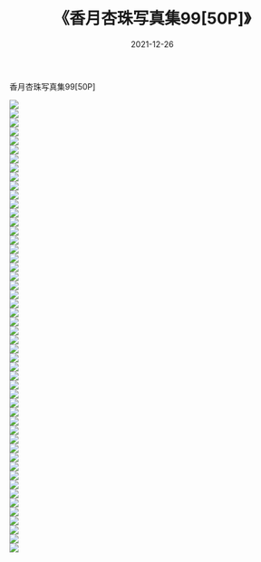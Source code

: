 ﻿---
layout: post
title:  《香月杏珠写真集99[50P]》
date:   2021-12-26
img: http://img.660000.xyz/Sharelink/性感/2021/香月杏珠写真集99[50P]/000.jpg
categories: [美女, 清纯, 唯美]
---

香月杏珠写真集99[50P]

  ![](http://img.660000.xyz/Sharelink/性感/2021/香月杏珠写真集99[50P]/001.jpg) <br> ![](http://img.660000.xyz/Sharelink/性感/2021/香月杏珠写真集99[50P]/002.jpg) <br> ![](http://img.660000.xyz/Sharelink/性感/2021/香月杏珠写真集99[50P]/003.jpg) <br> ![](http://img.660000.xyz/Sharelink/性感/2021/香月杏珠写真集99[50P]/004.jpg) <br> ![](http://img.660000.xyz/Sharelink/性感/2021/香月杏珠写真集99[50P]/005.jpg) <br> ![](http://img.660000.xyz/Sharelink/性感/2021/香月杏珠写真集99[50P]/006.jpg) <br> ![](http://img.660000.xyz/Sharelink/性感/2021/香月杏珠写真集99[50P]/007.jpg) <br> ![](http://img.660000.xyz/Sharelink/性感/2021/香月杏珠写真集99[50P]/008.jpg) <br> ![](http://img.660000.xyz/Sharelink/性感/2021/香月杏珠写真集99[50P]/009.jpg) <br> ![](http://img.660000.xyz/Sharelink/性感/2021/香月杏珠写真集99[50P]/010.jpg) <br> ![](http://img.660000.xyz/Sharelink/性感/2021/香月杏珠写真集99[50P]/011.jpg) <br> ![](http://img.660000.xyz/Sharelink/性感/2021/香月杏珠写真集99[50P]/012.jpg) <br> ![](http://img.660000.xyz/Sharelink/性感/2021/香月杏珠写真集99[50P]/013.jpg) <br> ![](http://img.660000.xyz/Sharelink/性感/2021/香月杏珠写真集99[50P]/014.jpg) <br> ![](http://img.660000.xyz/Sharelink/性感/2021/香月杏珠写真集99[50P]/015.jpg) <br> ![](http://img.660000.xyz/Sharelink/性感/2021/香月杏珠写真集99[50P]/016.jpg) <br> ![](http://img.660000.xyz/Sharelink/性感/2021/香月杏珠写真集99[50P]/017.jpg) <br> ![](http://img.660000.xyz/Sharelink/性感/2021/香月杏珠写真集99[50P]/018.jpg) <br> ![](http://img.660000.xyz/Sharelink/性感/2021/香月杏珠写真集99[50P]/019.jpg) <br> ![](http://img.660000.xyz/Sharelink/性感/2021/香月杏珠写真集99[50P]/020.jpg) <br> ![](http://img.660000.xyz/Sharelink/性感/2021/香月杏珠写真集99[50P]/021.jpg) <br> ![](http://img.660000.xyz/Sharelink/性感/2021/香月杏珠写真集99[50P]/022.jpg) <br> ![](http://img.660000.xyz/Sharelink/性感/2021/香月杏珠写真集99[50P]/023.jpg) <br> ![](http://img.660000.xyz/Sharelink/性感/2021/香月杏珠写真集99[50P]/024.jpg) <br> ![](http://img.660000.xyz/Sharelink/性感/2021/香月杏珠写真集99[50P]/025.jpg) <br> ![](http://img.660000.xyz/Sharelink/性感/2021/香月杏珠写真集99[50P]/026.jpg) <br> ![](http://img.660000.xyz/Sharelink/性感/2021/香月杏珠写真集99[50P]/027.jpg) <br> ![](http://img.660000.xyz/Sharelink/性感/2021/香月杏珠写真集99[50P]/028.jpg) <br> ![](http://img.660000.xyz/Sharelink/性感/2021/香月杏珠写真集99[50P]/029.jpg) <br> ![](http://img.660000.xyz/Sharelink/性感/2021/香月杏珠写真集99[50P]/030.jpg) <br> ![](http://img.660000.xyz/Sharelink/性感/2021/香月杏珠写真集99[50P]/031.jpg) <br> ![](http://img.660000.xyz/Sharelink/性感/2021/香月杏珠写真集99[50P]/032.jpg) <br> ![](http://img.660000.xyz/Sharelink/性感/2021/香月杏珠写真集99[50P]/033.jpg) <br> ![](http://img.660000.xyz/Sharelink/性感/2021/香月杏珠写真集99[50P]/034.jpg) <br> ![](http://img.660000.xyz/Sharelink/性感/2021/香月杏珠写真集99[50P]/035.jpg) <br> ![](http://img.660000.xyz/Sharelink/性感/2021/香月杏珠写真集99[50P]/036.jpg) <br> ![](http://img.660000.xyz/Sharelink/性感/2021/香月杏珠写真集99[50P]/037.jpg) <br> ![](http://img.660000.xyz/Sharelink/性感/2021/香月杏珠写真集99[50P]/038.jpg) <br> ![](http://img.660000.xyz/Sharelink/性感/2021/香月杏珠写真集99[50P]/039.jpg) <br> ![](http://img.660000.xyz/Sharelink/性感/2021/香月杏珠写真集99[50P]/040.jpg) <br> ![](http://img.660000.xyz/Sharelink/性感/2021/香月杏珠写真集99[50P]/041.jpg) <br> ![](http://img.660000.xyz/Sharelink/性感/2021/香月杏珠写真集99[50P]/042.jpg) <br> ![](http://img.660000.xyz/Sharelink/性感/2021/香月杏珠写真集99[50P]/043.jpg) <br> ![](http://img.660000.xyz/Sharelink/性感/2021/香月杏珠写真集99[50P]/044.jpg) <br> ![](http://img.660000.xyz/Sharelink/性感/2021/香月杏珠写真集99[50P]/045.jpg) <br> ![](http://img.660000.xyz/Sharelink/性感/2021/香月杏珠写真集99[50P]/046.jpg) <br> ![](http://img.660000.xyz/Sharelink/性感/2021/香月杏珠写真集99[50P]/047.jpg) <br> ![](http://img.660000.xyz/Sharelink/性感/2021/香月杏珠写真集99[50P]/048.jpg) <br> ![](http://img.660000.xyz/Sharelink/性感/2021/香月杏珠写真集99[50P]/049.jpg) <br> ![](http://img.660000.xyz/Sharelink/性感/2021/香月杏珠写真集99[50P]/050.jpg) <br>